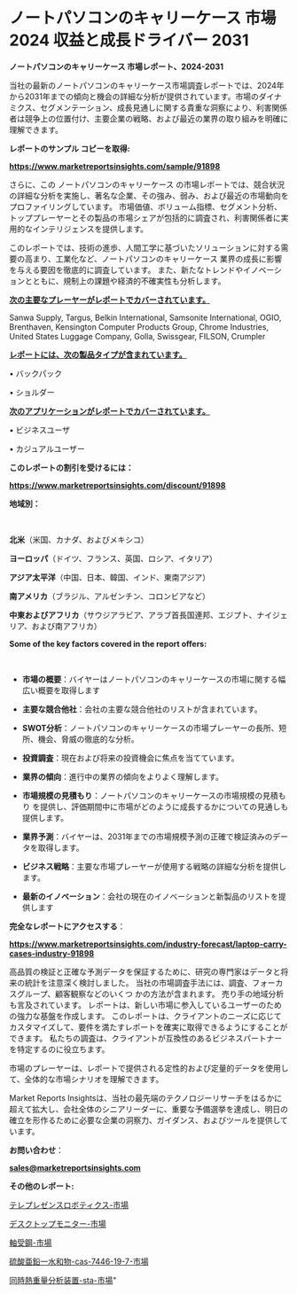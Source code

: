 # ノートパソコンのキャリーケース 市場 2024 収益と成長ドライバー 2031

<strong>ノートパソコンのキャリーケース 市場レポート、2024-2031</strong>

当社の最新のノートパソコンのキャリーケース市場調査レポートでは、2024年から2031年までの傾向と機会の詳細な分析が提供されています。市場のダイナミクス、セグメンテーション、成長見通しに関する貴重な洞察により、利害関係者は競争上の位置付け、主要企業の戦略、および最近の業界の取り組みを明確に理解できます。



<strong>レポートのサンプル コピーを取得:</strong> <a href=https://www.marketreportsinsights.com/sample/91898>

<strong><u>https://www.marketreportsinsights.com/sample/91898</u></strong></a>

さらに、この ノートパソコンのキャリーケース の市場レポートでは、競合状況の詳細な分析を実施し、著名な企業、その強み、弱み、および最近の市場動向をプロファイリングしています。 市場価値、ボリューム指標、セグメント分析、トッププレーヤーとその製品の市場シェアが包括的に調査され、利害関係者に実用的なインテリジェンスを提供します。

このレポートでは、技術の進歩、人間工学に基づいたソリューションに対する需要の高まり、工業化など、ノートパソコンのキャリーケース 業界の成長に影響を与える要因を徹底的に調査しています。 また、新たなトレンドやイノベーションとともに、規制上の課題や経済的不確実性も分析します。



<strong><u>次の主要なプレーヤーがレポートでカバーされています。</u></strong>

Sanwa Supply, Targus, Belkin International, Samsonite International, OGIO, Brenthaven, Kensington Computer Products Group, Chrome Industries, United States Luggage Company, Golla, Swissgear, FILSON, Crumpler



<strong><u><b>レポートには、次の製品タイプが含まれています。</b></u></strong>

• バックパック

• ショルダー



<strong><u><b>次のアプリケーションがレポートでカバーされています。</b></u></strong>

• ビジネスユーザ

• カジュアルユーザー



<strong><b>このレポートの割引を受けるには：</b></strong>

<a href=https://www.marketreportsinsights.com/discount/91898>

<strong><u>https://www.marketreportsinsights.com/discount/91898</u></strong></a>



<strong>地域別：</strong>

<strong> </strong>



<strong>北米</strong>（米国、カナダ、およびメキシコ）



<strong>ヨーロッパ</strong>（ドイツ、フランス、英国、ロシア、イタリア）



<strong>アジア太平洋</strong>（中国、日本、韓国、インド、東南アジア）



<strong>南アメリカ</strong>（ブラジル、アルゼンチン、コロンビアなど）



<strong>中東およびアフリカ</strong>（サウジアラビア、アラブ首長国連邦、エジプト、ナイジェリア、および南アフリカ）



<strong>Some of the key factors covered in the report offers:</strong>

<strong> </strong>
<ul>
  <li>

<strong>市場の概要</strong>：バイヤーはノートパソコンのキャリーケースの市場に関する幅広い概要を取得します</li>
  <li>

<strong>主要な競合他社</strong>：会社の主要な競合他社のリストが含まれています。</li>
  <li>

<strong>SWOT分析</strong>：ノートパソコンのキャリーケースの市場プレーヤーの長所、短所、機会、脅威の徹底的な分析。</li>
  <li>

<strong>投資調査</strong>：現在および将来の投資機会に焦点を当てています。</li>
  <li>

<strong>業界の傾向</strong>：進行中の業界の傾向をよりよく理解します。</li>
  <li>

<strong>市場規模の見積もり</strong>：ノートパソコンのキャリーケースの市場規模の見積もり を提供し、評価期間中に市場がどのように成長するかについての見通しも提供します。</li>
  <li>

<strong>業界予測</strong>：バイヤーは、2031年までの市場規模予測の正確で検証済みのデータを取得します。</li>
  <li>

<strong>ビジネス戦略</strong>：主要な市場プレーヤーが使用する戦略の詳細な分析を提供します。</li>
  <li>

<strong>最新のイノベーション</strong>：会社の現在のイノベーションと新製品のリストを提供します</li>
</ul>


<strong>完全なレポートにアクセスする</strong>：

<a href=https://www.marketreportsinsights.com/industry-forecast/laptop-carry-cases-industry-91898>

<strong><u>https://www.marketreportsinsights.com/industry-forecast/laptop-carry-cases-industry-91898</u></strong></a>

高品質の検証と正確な予測データを保証するために、研究の専門家はデータと将来の統計を注意深く検討しました。 当社の市場調査手法には、調査、フォーカスグループ、顧客観察などのいくつ かの方法が含まれます。 売り手の地域分析も言及されています。 レポートは、新しい市場に参入しているユーザーのための強力な基盤を作成します。 このレポートは、クライアントのニーズに応じてカスタマイズして、要件を満たすレポートを確実に取得できるようにすることができます。 私たちの調査は、クライアントが互換性のあるビジネスパートナーを特定するのに役立ちます。

市場のプレーヤーは、レポートで提供される定性的および定量的データを使用して、全体的な市場シナリオを理解できます。

Market Reports Insightsは、当社の最先端のテクノロジーリサーチをはるかに超えて拡大し、会社全体のシニアリーダーに、重要な予備選挙を達成し、明日の確立を形作るために必要な企業の洞察力、ガイダンス、およびツールを提供しています。



<strong><b>お問い合わせ</b></strong>：

<a href=mailto:sales@marketreportsinsights.com>

<strong><u>sales@marketreportsinsights.com</u></strong></a>



<strong>その他のレポート:</strong>

<a href=https://www.linkedin.com/pulse/テレプレゼンスロボティクス-市場-2023-年のダイナミクスとビジネストレンド-zdw4f/>テレプレゼンスロボティクス-市場</a>

<a href=https://www.linkedin.com/pulse/デスクトップモニター-市場-2023-総合分析と事業成長戦略-2030-pr-news-hub-11aqf/>デスクトップモニター-市場</a>

<a href=https://www.linkedin.com/pulse/軸受鋼-市場-2023-swot-分析と最新イノベーション-2030-sbejc/>軸受鋼-市場</a>

<a href=https://www.linkedin.com/pulse/硫酸亜鉛一水和物-cas-7446-19-7-市場-2023-swot-rhutf/>硫酸亜鉛一水和物-cas-7446-19-7-市場</a>

<a href=https://www.linkedin.com/pulse/同時熱重量分析装置-sta-市場-2023-競争分析と事業成長-2030-cgoof/>同時熱重量分析装置-sta-市場</a>"
